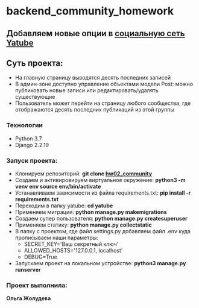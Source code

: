 # backend_community_homework

## Добавляем новые опции в [социальную сеть Yatube](https://github.com/Olga-Zholudeva/yatube_project)

## Суть проекта:

- На главную страницу выводятся десять последних записей
- В админ-зоне доступно управление объектами модели Post: можно публиковать новые записи или редактировать/удалять существующие
- Пользователь может перейти на страницу любого сообщества, где отображаются десять последних публикаций из этой группы

### Технологии
- Python 3.7
- Django 2.2.19

### Запуск проекта:

- Клонируем репозиторий: **git clone [hw02_community](https://github.com/Olga-Zholudeva/hw02_community)**
- Cоздаем и активировируем виртуальное окружение: **python3 -m venv env source env/bin/activate**
- Устанавливаем зависимости из файла requirements.txt: **pip install -r requirements.txt**
- Переходим в папку yatube: **cd yatube**
- Применяем миграции: **python manage.py makemigrations**
- Создаем супер пользователя: **python manage.py createsuperuser**
- Применяем статику: **python manage.py collectstatic**
- В папку с проектом, где файл settings.py добавляем файл .env куда прописываем наши параметры:
  - SECRET_KEY='Ваш секретный ключ'
  - ALLOWED_HOSTS='127.0.0.1, localhost'
  - DEBUG=True
- Запускаем проект на локальном устройстве: **python3 manage.py runserver**

### Проект выполнила:

**Ольга Жолудева**



